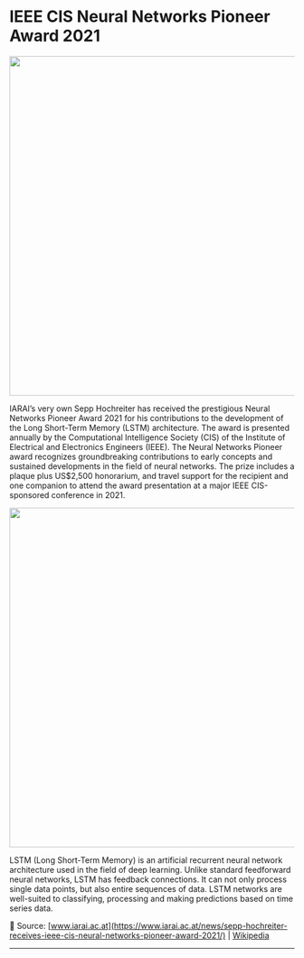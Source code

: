 # IEEE CIS Neural Networks Pioneer Award 2021

[<p align="center"><img src="https://github.com/Machine-Learning-Tokyo/AI-ML-Newsletter/blob/master/images/nn_pioneer_2021.jpg" width="600" /></p>](https://www.iarai.ac.at/news/sepp-hochreiter-receives-ieee-cis-neural-networks-pioneer-award-2021/)

IARAI’s very own Sepp Hochreiter has received the prestigious Neural Networks Pioneer Award 2021 for his contributions to the development of the Long Short-Term Memory (LSTM) architecture. The award is presented annually by the Computational Intelligence Society (CIS) of the Institute of Electrical and Electronics Engineers (IEEE). The Neural Networks Pioneer award recognizes groundbreaking contributions to early concepts and sustained developments in the field of neural networks. The prize includes a plaque plus US$2,500 honorarium, and travel support for the recipient and one companion to attend the award presentation at a major IEEE CIS-sponsored conference in 2021.

[<p align="center"><img src="https://github.com/Machine-Learning-Tokyo/AI-ML-Newsletter/blob/master/images/lstm.gif" width="600" /></p>](https://towardsdatascience.com/animated-rnn-lstm-and-gru-ef124d06cf45)


LSTM (Long Short-Term Memory) is an artificial recurrent neural network architecture used in the field of deep learning. Unlike standard feedforward neural networks, LSTM has feedback connections. It can not only process single data points, but also entire sequences of data. LSTM networks are well-suited to classifying, processing and making predictions based on time series data.

📌 Source: [www.iarai.ac.at](https://www.iarai.ac.at/news/sepp-hochreiter-receives-ieee-cis-neural-networks-pioneer-award-2021/) | [Wikipedia](https://en.wikipedia.org/wiki/Long_short-term_memory#Applications)

---
